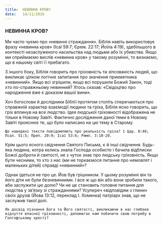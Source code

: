 ```yaml
---
title:  НЕВИННА КРОВ?
date:   14/11/2016
---
```


### НЕВИННА КРОВ?

Ми часто чуємо про «невинні страждання». Біблія навіть використовує фразу «невинна кров» (Ісаї 59:7; Єрем. 22:17; Йоїла 4:19), здебільшого в контексті незаслуженого насильства над людьми або їх убивства. Якщо ми сприймаємо вислів «невинна кров» у такому розумінні, то визнаємо, що в нашому світі її пребагато.

З іншого боку, Біблія говорить про гріховність та зіпсованість людей, що викликає цілком логічне запитання про значення прикметника «невинний». Якщо всі згрішили, якщо всі порушили Божий Закон, тоді хто по-справжньому невинний? Хтось сказав: «Свідоцтво про народження вже є доказом вашої вини».

Хоч богослови й дослідники Біблії протягом століть сперечаються про справжній характер взаємодії людини та гріха, Біблія ясно говорить, що гріх вплинув на все людство. Ідея людської гріховності відображена не тільки в Новому Завіті. Фактично дослідження даної теми в Новому Завіті прояснює те, що було написано на цю тему в Старому.

`Що наведені тексти повідомляють про реальність гріха? 1 Цар. 8:46; Псал. 51:5; Прип. 20:9; Ісаї 53:6; Римл. 3:10-20.`

Крім цього ясного свідчення Святого Письма, є й інші свідчення. Будь-яка людина, котра колись знала Господа особисто і бачила відблиски Божої доброти й святості, не з чуток знає про людську гріховність. Якщо бути чесними, то хто з нас (ми не торкаємося питання про немовлят і маленьких дітей) справді «невинний»?

Однак ідеться не про це. Йов був грішником. У цьому розумінні він та його діти не були безневинними. І все ж що він або вони зробили такого, аби заслужити цю долю? Чи не це становить головне питання для людства у зв’язку зі стражданнями? Усупереч «відповідям з глини» своїх друзів (Йова 13:12, переклад І. Хоменка) патріарх знав, що не заслужив такої долі.

`Як досвід пізнання Бога та Його святості, викликаючи в нас глибоке відчуття власної гріховності, допомагає нам побачити свою потребу в Голгофському хресті?`
